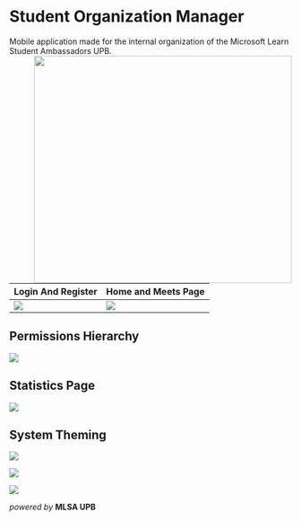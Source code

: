 # Student Organization Manager

Mobile application made for the internal organization of the Microsoft Learn Student Ambassadors UPB.
<img src="https://github.com/CristiSandu/Student-Organisation-Manager/tree/main/ImagesRm/11.png" style="float:right" width="460" height="405">

| Login And Register                                                                                       | Home and Meets Page                                                                                      |
| :------------------------------------------------------------------------------------------------------- | :------------------------------------------------------------------------------------------------------- |
| ![](https://github.com/CristiSandu/Student-Organisation-Manager/tree/main/ImagesRm/14.jpg) | ![](https://github.com/CristiSandu/Student-Organisation-Manager/tree/main/ImagesRm/18.png) |

## Permissions Hierarchy

![](https://github.com/CristiSandu/Student-Organisation-Manager/tree/main/ImagesRm/3.png)

## Statistics Page

![](https://github.com/CristiSandu/Student-Organisation-Manager/tree/main/ImagesRm/13.jpg)

## System Theming

![](https://github.com/CristiSandu/Student-Organisation-Manager/tree/main/ImagesRm/9.png)

![](https://github.com/CristiSandu/Student-Organisation-Manager/tree/main/ImagesRm/16.png)

![](https://github.com/CristiSandu/Student-Organisation-Manager/tree/main/ImagesRm/17.png)

_powered by_ **MLSA UPB**
